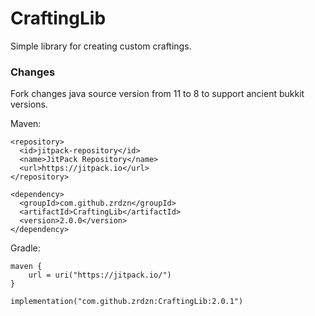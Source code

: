 # CraftingLib
Simple library for creating custom craftings.

### Changes
Fork changes java source version from 11 to 8 to support ancient bukkit versions.

Maven:
```
<repository>
  <id>jitpack-repository</id>
  <name>JitPack Repository</name>
  <url>https://jitpack.io</url>
</repository>
```
```
<dependency>
  <groupId>com.github.zrdzn</groupId>
  <artifactId>CraftingLib</artifactId>
  <version>2.0.0</version>
</dependency>
```

Gradle:
```
maven {
    url = uri("https://jitpack.io/")
}
```
```
implementation("com.github.zrdzn:CraftingLib:2.0.1")
```
